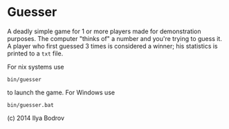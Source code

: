 # Guesser

A deadly simple game for 1 or more players made for demonstration purposes. The computer "thinks of" a number and
you're trying to guess it.
A player who first guessed 3 times is considered a winner; his statistics is printed to a `txt` file.

For nix systems use

```
bin/guesser
```

to launch the game. For Windows use

```
bin/guesser.bat
```

(c) 2014 Ilya Bodrov